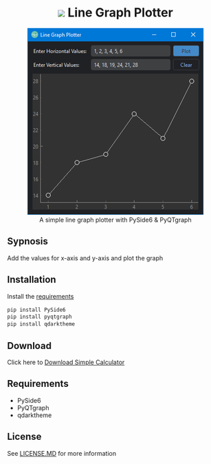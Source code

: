 
<h1 align='center'> <img width=32 src='linegraph.ico'> Line Graph Plotter</h1>
<p align='center'>
    <img src='../../_img/line_graph_plotter.PNG'><br/>
    A simple line graph plotter with PySide6 & PyQTgraph
</p>

## Sypnosis

Add the values for x-axis and y-axis and plot the graph


## Installation

Install the [requirements](#requirements)
```bash
pip install PySide6
pip install pyqtgraph
pip install qdarktheme
```

## Download

Click here to [Download Simple Calculator](https://downgit.github.io/#/home?url=https://github.com/besnoi/pyapps/tree/main/src/Line%20Graph%20Plotter)

## Requirements
- PySide6
- PyQTgraph
- qdarktheme


## License

See [LICENSE.MD](../../LICENSE.MD) for more information
